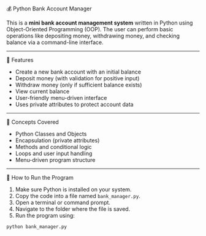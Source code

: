 💰 Python Bank Account Manager

This is a **mini bank account management system** written in Python using Object-Oriented Programming (OOP). The user can perform basic operations like depositing money, withdrawing money, and checking balance via a command-line interface.

---

🚀 Features

- Create a new bank account with an initial balance  
- Deposit money (with validation for positive input)  
- Withdraw money (only if sufficient balance exists)  
- View current balance  
- User-friendly menu-driven interface  
- Uses private attributes to protect account data

---

 🧠 Concepts Covered

- Python Classes and Objects  
- Encapsulation (private attributes)  
- Methods and conditional logic  
- Loops and user input handling  
- Menu-driven program structure

---

📌 How to Run the Program

1. Make sure Python is installed on your system.
2. Copy the code into a file named `bank_manager.py`.
3. Open a terminal or command prompt.
4. Navigate to the folder where the file is saved.
5. Run the program using:

```bash
python bank_manager.py
